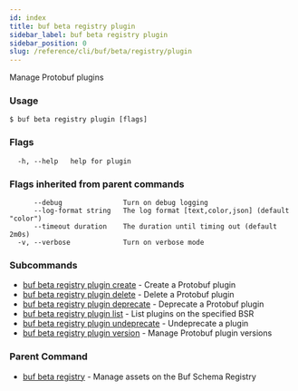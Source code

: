 ```yaml
---
id: index
title: buf beta registry plugin
sidebar_label: buf beta registry plugin
sidebar_position: 0
slug: /reference/cli/buf/beta/registry/plugin
---
```

Manage Protobuf plugins

### Usage
```terminal
$ buf beta registry plugin [flags]
```

### Flags

```
  -h, --help   help for plugin
```

### Flags inherited from parent commands

```
      --debug               Turn on debug logging
      --log-format string   The log format [text,color,json] (default "color")
      --timeout duration    The duration until timing out (default 2m0s)
  -v, --verbose             Turn on verbose mode
```

### Subcommands

* [buf beta registry plugin create](plugin/create)	 - Create a Protobuf plugin
* [buf beta registry plugin delete](plugin/delete)	 - Delete a Protobuf plugin
* [buf beta registry plugin deprecate](plugin/deprecate)	 - Deprecate a Protobuf plugin
* [buf beta registry plugin list](plugin/list)	 - List plugins on the specified BSR
* [buf beta registry plugin undeprecate](plugin/undeprecate)	 - Undeprecate a plugin
* [buf beta registry plugin version](plugin/version)	 - Manage Protobuf plugin versions

### Parent Command

* [buf beta registry](../registry)	 - Manage assets on the Buf Schema Registry

